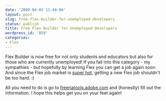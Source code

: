 ```yaml
---
date: '2009-04-03 11:49:06'
layout: post
slug: free-flex-builder-for-unemployed-developers
status: publish
title: Free Flex Builder for Unemployed Developers
wordpress_id: '859'
categories:
- Flex
---
```


Flex Builder is now free for not only students and educators but also for those who are currently unemployed!  If you fall into this category - my sympathies - but hopefully by learning Flex you can get a job again soon.  And since the Flex job market is [super hot](http://www.indeed.com/jobtrends?q=%22adobe+flex%22), getting a new Flex job shouldn't be too hard. :)

All you need to do is go to [freeriatools.adobe.com](https://freeriatools.adobe.com/) and (honestly) fill out the information.  I hope this helps get you on your feet again!
